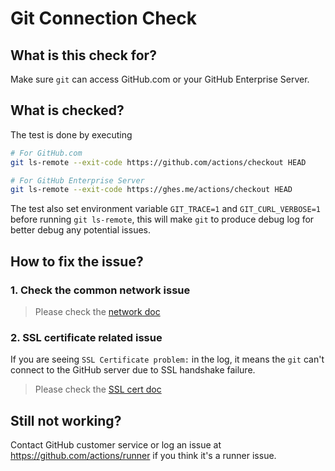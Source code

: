 # Git Connection Check

## What is this check for?

Make sure `git` can access GitHub.com or your GitHub Enterprise Server.


## What is checked?

The test is done by executing
```bash
# For GitHub.com
git ls-remote --exit-code https://github.com/actions/checkout HEAD

# For GitHub Enterprise Server
git ls-remote --exit-code https://ghes.me/actions/checkout HEAD
```

The test also set environment variable `GIT_TRACE=1` and `GIT_CURL_VERBOSE=1` before running `git ls-remote`, this will make `git` to produce debug log for better debug any potential issues.

## How to fix the issue?

### 1. Check the common network issue
  
  > Please check the [network doc](./network.md)

### 2. SSL certificate related issue

  If you are seeing `SSL Certificate problem:` in the log, it means the `git` can't connect to the GitHub server due to SSL handshake failure.
  > Please check the [SSL cert doc](./sslcert.md)
  
## Still not working?

Contact GitHub customer service or log an issue at https://github.com/actions/runner if you think it's a runner issue.
